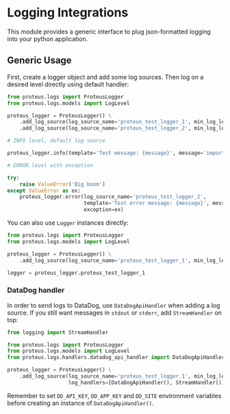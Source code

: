 # Logging Integrations

This module provides a generic interface to plug json-formatted logging into your python application.

## Generic Usage

First, create a logger object and add some log sources. Then log on a desired level directly using default handler:

```python
from proteus.logs import ProteusLogger
from proteus.logs.models import LogLevel

proteus_logger = ProteusLogger() \
    .add_log_source(log_source_name='proteus_test_logger_1', min_log_level=LogLevel.INFO, is_default=True) \
    .add_log_source(log_source_name='proteus_test_logger_2', min_log_level=LogLevel.ERROR)

# INFO level, default log source

proteus_logger.info(template='Test message: {message}', message='important')

# ERROR level with exception

try:
    raise ValueError('Big boom')
except ValueError as ex:
    proteus_logger.error(log_source_name='proteus_test_logger_2',
                         template='Test error message: {message}', message='failure',
                         exception=ex)
```

You can also use `Logger` instances directly:

```python
from proteus.logs import ProteusLogger
from proteus.logs.models import LogLevel

proteus_logger = ProteusLogger() \
    .add_log_source(log_source_name='proteus_test_logger_1', min_log_level=LogLevel.INFO, is_default=True)

logger = proteus_logger.proteus_test_logger_1
```

### DataDog handler

In order to send logs to DataDog, use `DataDogApiHandler` when adding a log source. If you still want messages
in `stdout` or `stderr`, add `StreamHandler` on top:

```python
from logging import StreamHandler

from proteus.logs import ProteusLogger
from proteus.logs.models import LogLevel
from proteus.logs.handlers.datadog_api_handler import DataDogApiHandler

proteus_logger = ProteusLogger() \
    .add_log_source(log_source_name='proteus_test_logger_1', min_log_level=LogLevel.INFO,
                    log_handlers=[DataDogApiHandler(), StreamHandler()], is_default=True)
```

Remember to set `DD_API_KEY`, `DD_APP_KEY` and `DD_SITE` environment variables before creating an instance
of `DataDogApiHandler()`.

